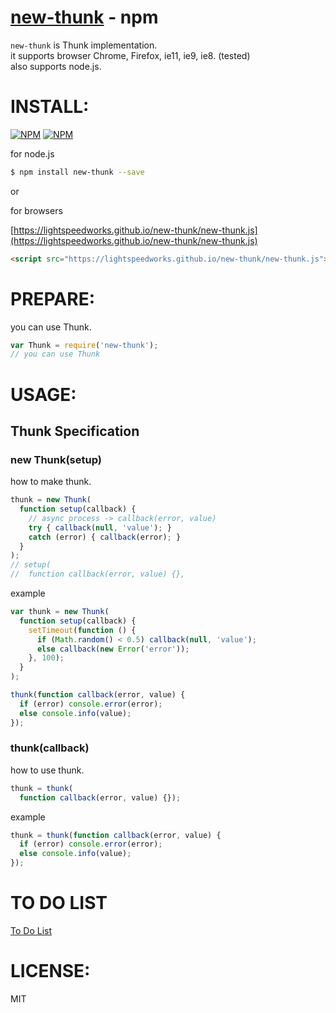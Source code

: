 [new-thunk](https://www.npmjs.com/package/new-thunk) - npm
====

  `new-thunk` is Thunk implementation.<br/>
  it supports browser Chrome, Firefox, ie11, ie9, ie8. (tested)<br/>
  also supports node.js.

# INSTALL:

[![NPM](https://nodei.co/npm/new-thunk.png?downloads=true&downloadRank=true&stars=true)](https://nodei.co/npm/new-thunk/)
[![NPM](https://nodei.co/npm-dl/new-thunk.png?height=2)](https://nodei.co/npm/new-thunk/)

for node.js

```bash
$ npm install new-thunk --save
```

or

for browsers

[https://lightspeedworks.github.io/new-thunk/new-thunk.js](https://lightspeedworks.github.io/new-thunk/new-thunk.js)

```html
<script src="https://lightspeedworks.github.io/new-thunk/new-thunk.js"></script>
```

# PREPARE:

you can use Thunk.

```js
var Thunk = require('new-thunk');
// you can use Thunk
```


# USAGE:

Thunk Specification
----

### new Thunk(setup)

how to make thunk.

```js
thunk = new Thunk(
  function setup(callback) {
    // async process -> callback(error, value)
    try { callback(null, 'value'); }
    catch (error) { callback(error); }
  }
);
// setup(
//  function callback(error, value) {},
```

example

```js
var thunk = new Thunk(
  function setup(callback) {
    setTimeout(function () {
      if (Math.random() < 0.5) callback(null, 'value');
      else callback(new Error('error'));
    }, 100);
  }
);

thunk(function callback(error, value) {
  if (error) console.error(error);
  else console.info(value);
});
```

### thunk(callback)

how to use thunk.

```js
thunk = thunk(
  function callback(error, value) {});
```

example

```js
thunk = thunk(function callback(error, value) {
  if (error) console.error(error);
  else console.info(value);
});
```

# TO DO LIST

  [To Do List](todo.md)

# LICENSE:

  MIT
